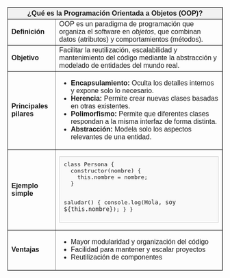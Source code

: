 <table border="1" cellpadding="10" cellspacing="0" style="border-collapse: collapse; font-family: Arial, sans-serif;">
  <thead style="background-color: #f2f2f2;">
    <tr>
      <th colspan="2">¿Qué es la Programación Orientada a Objetos (OOP)?</th>
    </tr>
  </thead>
  <tbody>
    <tr>
      <td><strong>Definición</strong></td>
      <td>OOP es un paradigma de programación que organiza el software en <em>objetos</em>, que combinan datos (atributos) y comportamientos (métodos).</td>
    </tr>
    <tr>
      <td><strong>Objetivo</strong></td>
      <td>Facilitar la reutilización, escalabilidad y mantenimiento del código mediante la abstracción y modelado de entidades del mundo real.</td>
    </tr>
    <tr>
      <td><strong>Principales pilares</strong></td>
      <td>
        <ul>
          <li><strong>Encapsulamiento:</strong> Oculta los detalles internos y expone solo lo necesario.</li>
          <li><strong>Herencia:</strong> Permite crear nuevas clases basadas en otras existentes.</li>
          <li><strong>Polimorfismo:</strong> Permite que diferentes clases respondan a la misma interfaz de forma distinta.</li>
          <li><strong>Abstracción:</strong> Modela solo los aspectos relevantes de una entidad.</li>
        </ul>
      </td>
    </tr>
    <tr>
      <td><strong>Ejemplo simple</strong></td>
      <td>
        <pre style="background-color: #f9f9f9; padding: 10px; border: 1px solid #ccc;">
class Persona {
  constructor(nombre) {
    this.nombre = nombre;
  }

  saludar() {
    console.log(`Hola, soy ${this.nombre}`);
  }
}
        </pre>
      </td>
    </tr>
    <tr>
      <td><strong>Ventajas</strong></td>
      <td>
        <ul>
          <li>Mayor modularidad y organización del código</li>
          <li>Facilidad para mantener y escalar proyectos</li>
          <li>Reutilización de componentes</li>
        </ul>
      </td>
    </tr>
  </tbody>
</table>
